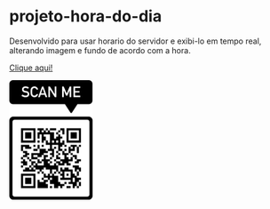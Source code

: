 # projeto-hora-do-dia
 Desenvolvido para usar horario do servidor e exibi-lo em tempo real, alterando imagem e fundo de acordo com a hora.
 <p><a href="https://edmilsondmx.github.io/projeto-hora-do-dia/">Clique aqui!</a></p>
 <p><img src="imagens/frame (1).png" width="150px" alt="qrcode"></p>
